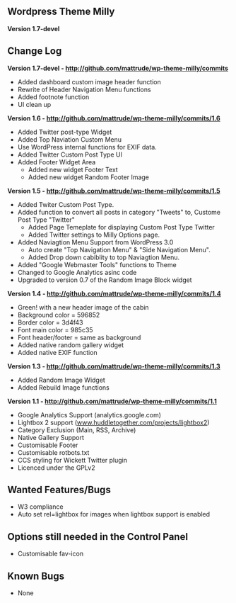 Wordpress Theme Milly
---------------------
**Version 1.7-devel**

Change Log
----------

**Version 1.7-devel - http://github.com/mattrude/wp-theme-milly/commits**

 * Added dashboard custom image header function
 * Rewrite of Header Navigation Menu functions
 * Added footnote function
 * UI clean up


**Version 1.6 - http://github.com/mattrude/wp-theme-milly/commits/1.6**

 * Added Twitter post-type Widget
 * Added Top Naviation Custom Menu
 * Use WordPress internal functions for EXIF data.
 * Added Twitter Custom Post Type UI
 * Added Footer Widget Area
   * Added new widget Footer Text
   * Added new widget Random Footer Image


**Version 1.5 - http://github.com/mattrude/wp-theme-milly/commits/1.5**

 * Added Twiter Custom Post Type.
 * Added function to convert all posts in category "Tweets" to, Custome Post Type "Twitter"
   * Added Page Temeplate for displaying Custom Post Type Twitter
   * Added Twitter settings to Milly Options page.
 * Added Naviagtion Menu Support from WordPress 3.0
   * Auto create "Top Navigation Menu" & "Side Navigation Menu".
   * Added Drop down cabiblity to top Naviagtion Menu.
 * Added "Google Webmaster Tools" functions to Theme
 * Changed to Google Analytics asinc code
 * Upgraded to version 0.7 of the Random Image Block widget


**Version 1.4 - http://github.com/mattrude/wp-theme-milly/commits/1.4**

 * Green! with a new header image of the cabin
  * Background color = 596852
  * Border color = 3d4f43
  * Font main color = 985c35
  * Font header/footer = same as background
 * Added native random gallery widget
 * Added native EXIF function


**Version 1.3 - http://github.com/mattrude/wp-theme-milly/commits/1.3**

 * Added Random Image Widget
 * Added Rebuild Image functions


**Version 1.1 - http://github.com/mattrude/wp-theme-milly/commits/1.1**

 * Google Analytics Support (analytics.google.com)
 * Lightbox 2 support (www.huddletogether.com/projects/lightbox2)
 * Category Exclusion (Main, RSS, Archive)
 * Native Gallery Support
 * Customisable Footer
 * Customisable rotbots.txt
 * CCS styling for Wickett Twitter plugin
 * Licenced under the GPLv2


Wanted Features/Bugs
--------------------
 * W3 compliance
 * Auto set rel=lightbox for images when lightbox support is enabled


Options still needed in the Control Panel
-----------------------------------------
 * Customisable fav-icon


Known Bugs
----------
 * None

